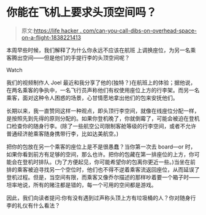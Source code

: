 # 你能在飞机上要求头顶空间吗？

> 原文:[https://life hacker . com/can-you-call-dibs-on-overhead-space-on-a-flight-1838221413](https://lifehacker.com/can-you-call-dibs-on-overhead-space-on-a-flight-1838221413)

本周早些时候，我们解释了为什么你永远不应该在航班 上调换座位，为另一名乘客腾出空间——但是他们的手提行李的头顶空间呢？

Watch

我们的视频制作人 Joel 最近和我分享了他的(独特？)在航班上的体验；据他说，在两名乘客的争执中，一名飞行员声称他们有权使用座位上方的行李架。而另一名乘客，面对这种令人困惑的场景，心甘情愿地拿出他们的包来安抚他们。

长期以来，我一直赞同这样一种观点，即头顶行李空间，就像在线座位分配一样，是按照先到先得的原则分配的。如果你登机晚了，你就倒霉了，可能会被迫在登机口检查你的随身行李。(除了一些航空公司限制客舱等级的行李空间，或者不允许普通经济舱乘客随身携带行李，比如达美航空。)

把你的包放在另一个乘客的座位上是不是很愚蠢？当你第一次去 board⁠—or 时，如果你看到前方有足够的空间，那么也许。把你的包藏在第一排座位的上方，你可能会在登机时排队。(为了方便起见，你可能希望你的包离你更近一些。)当坐在前排的乘客被迫寻找另一个空位时，他们也不得不逆着乘客流返回座位，从而延误了登机过程。但是，当空间有限，而乘客又像乔尔描述的那样吵着要一个箱子时——坦率地说，所有的赌注都是错的，每一个可用的空间都是游戏。

因此，我们向读者提问:你有没有遇到过声称头顶上方有垃圾桶的人？你对随身行李的礼仪有什么看法？